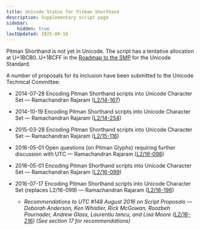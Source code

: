 ```yaml
---
title: Unicode Status for Pitman Shorthand
description: Supplementary script page
sidebar:
    hidden: true
lastUpdated: 2025-09-10
---
```


Pitman Shorthand is not yet in Unicode. The script has a tentative allocation at U+1BCB0..U+1BCFF in the [Roadmap to the SMP](http://www.unicode.org/roadmaps/smp/) for the Unicode Standard.

[comment]: # (end of intro)

[comment]: # (start of blocks)



[comment]: # (end of blocks)

[comment]: # (start of chars)



[comment]: # (end of chars)

[comment]: # (start of rest)

A number of proposals for its inclusion have been submitted to the Unicode Technical Committee:

- 2014-07-28 Encoding Pitman Shorthand scripts into Unicode Character Set — Ramachandran Rajaram ([L2/14-167](http://www.unicode.org/cgi-bin/GetMatchingDocs.pl?L2/14-167))

- 2014-10-19 Encoding Pitman Shorthand scripts into Unicode Character Set — Ramachandran Rajaram ([L2/14-254](http://www.unicode.org/cgi-bin/GetMatchingDocs.pl?L2/14-254))

- 2015-03-28 Encoding Pitman Shorthand scripts into Unicode Character Set — Ramachandran Rajaram ([L2/15-116](http://www.unicode.org/cgi-bin/GetMatchingDocs.pl?L2/15-116))

- 2016-05-01 Open questions (on Pitman Glyphs) requiring further discussion with UTC — Ramachandran Rajaram ([L2/16-098](http://www.unicode.org/cgi-bin/GetMatchingDocs.pl?L2/16-098))

- 2016-05-01 Encoding Pitman Shorthand scripts into Unicode Character Set — Ramachandran Rajaram ([L2/16-099](http://www.unicode.org/cgi-bin/GetMatchingDocs.pl?L2/16-099))

- 2016-07-17 Encoding Pitman Shorthand scripts into Unicode Character Set (replaces L2/16-099) — Ramachandran Rajaram ([L2/16-196](http://www.unicode.org/cgi-bin/GetMatchingDocs.pl?L2/16-196))

  - _Recommendations to UTC #148 August 2016 on Script Proposals — Deborah Anderson, Ken Whistler, Rick McGowan, Roozbeh Pournader, Andrew Glass, Laurentiu Iancu, and Lisa Moore ([L2/16-216](http://www.unicode.org/cgi-bin/GetMatchingDocs.pl?L2/16-216)) (See section 17 for recommendations)_
